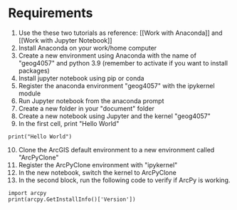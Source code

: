 # Requirements
1. Use the these two tutorials as reference: [[Work with Anaconda]] and [[Work with Jupyter Notebook]]
2. Install Anaconda on your work/home computer
3. Create a new environment using Anaconda with the name of "geog4057" and python 3.9 (remember to activate if you want to install packages)
4. Install jupyter notebook using pip or conda
5. Register the anaconda environment "geog4057" with the ipykernel module 
6. Run Jupyter notebook from the anaconda prompt 
7. Create a new folder in your "document" folder
8. Create a new notebook using Jupyter and the kernel "geog4057"
9. In the first cell, print "Hello World"

 ```
print("Hello World")
 ```

10. Clone the ArcGIS default environment to a new environment called "ArcPyClone"
11. Register the ArcPyClone environment with "ipykernel"
12. In the new notebook, switch the kernel to ArcPyClone
13. In the second block, run the following code to verify if ArcPy is working. 

```
import arcpy
print(arcpy.GetInstallInfo()['Version'])
```

